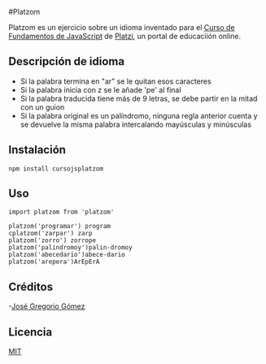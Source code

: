 #Platzom

Platzom es un ejercicio sobre un idioma inventado para
el [Curso de Fundamentos de JavaScript](https://platzi.com/js) 
de [Platzi](http://platzi.com), un portal de educaciión online.

## Descripción de idioma

- Si la palabra termina en "ar" se le quitan esos caracteres
- Si la palabra inicia con z se le añade 'pe' al final 
- Si la palabra traducida tiene más de 9 letras, se debe partir en la mitad con un guion
- Si la palabra original es un palíndromo, ninguna regla anterior cuenta y se devuelve la misma palabra intercalando mayúsculas y minúsculas 

## Instalación

```
npm install cursojsplatzom
```

## Uso

```
import platzom from 'platzom'

platzom('programar') program
cplatzom('zarpar') zarp
platzom('zorro') zorrope
platzom('palindromoy')palin-dromoy
platzom('abecedario')abece-dario
platzom('arepera')ArEpErA
```

## Créditos

-[José Gregorio Gómez](https://twitter,com/@jgregoriogomez)

## Licencia
[MIT](https://opensource.org/licenses/MIT)